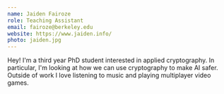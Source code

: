 ```yaml
---
name: Jaiden Fairoze
role: Teaching Assistant
email: fairoze@berkeley.edu
website: https://www.jaiden.info/
photo: jaiden.jpg
---
```


Hey! I'm a third year PhD student interested in applied cryptography. In particular, I'm looking at how we can use cryptography to make AI safer. Outside of work I love listening to music and playing multiplayer video games.